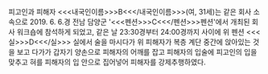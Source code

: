 피고인과 피해자 <<<내국인이름>>>B<<</내국인이름>>>(여, 31세)는 같은 회사 소속으로 2019. 6. 6.경 전남 담양군 '<<<펜션>>>C<<</펜션>>>펜션'에서 개최된 회사 워크숍에 참석하게 되었고, 같은 날 23:30경부터 24:00경까지 사이에 위 펜션 <<<실>>>D<<</실>>> 실에서 술을 마시다가 위 피해자가 복층 계단 중간에 앉아있는 것을 보고 다가가 갑자기 양손으로 피해자의 어깨를 잡고 피해자의 입술에 피고인의 입을 맞추고 혀를 피해자의 입 안으로 집어넣어 피해자를 강제추행하였다.
